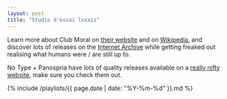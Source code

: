 ```yaml
---
layout: post
title: "Studio d'essai lxxxii"
---
```


Learn more about Club Moral on [their website](http://www.clubmoral.com/) and on [Wikipedia](https://en.wikipedia.org/wiki/Club_Moral), and discover lots of releases on the [Internet Archive](https://archive.org/details/@ddv) while getting freaked out realising what humans were / are still up to.

No Type + Panospria have lots of quality releases available on a [really nifty website](http://www.notype.com/drones/accueil.f/index.php), make sure you check them out.

{% include /playlists/{{ page.date | date: "%Y-%m-%d" }}.md %}
